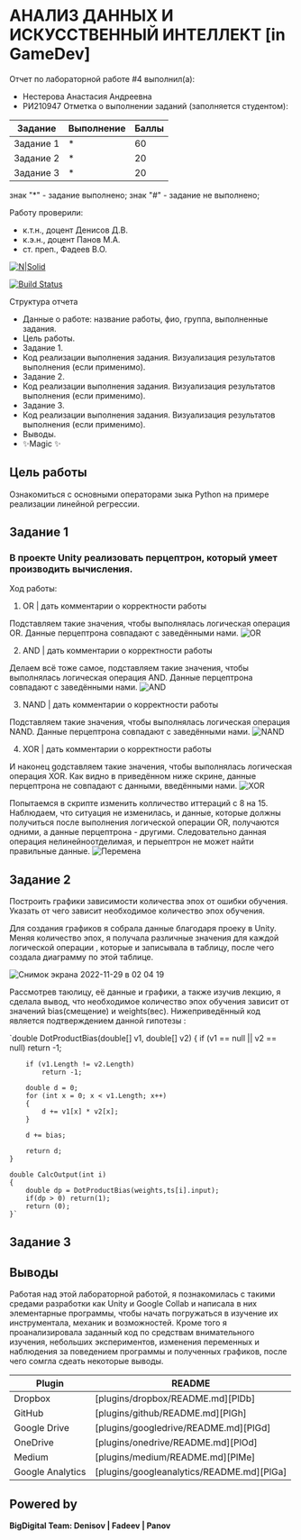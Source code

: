 # АНАЛИЗ ДАННЫХ И ИСКУССТВЕННЫЙ ИНТЕЛЛЕКТ [in GameDev]
Отчет по лабораторной работе #4 выполнил(а):
- Нестерова Анастасия Андреевна
- РИ210947
Отметка о выполнении заданий (заполняется студентом):

| Задание | Выполнение | Баллы |
| ------ | ------ | ------ |
| Задание 1 | * | 60 |
| Задание 2 | * | 20 |
| Задание 3 | * | 20 |

знак "*" - задание выполнено; знак "#" - задание не выполнено;

Работу проверили:
- к.т.н., доцент Денисов Д.В.
- к.э.н., доцент Панов М.А.
- ст. преп., Фадеев В.О.

[![N|Solid](https://cldup.com/dTxpPi9lDf.thumb.png)](https://nodesource.com/products/nsolid)

[![Build Status](https://travis-ci.org/joemccann/dillinger.svg?branch=master)](https://travis-ci.org/joemccann/dillinger)

Структура отчета

- Данные о работе: название работы, фио, группа, выполненные задания.
- Цель работы.
- Задание 1.
- Код реализации выполнения задания. Визуализация результатов выполнения (если применимо).
- Задание 2.
- Код реализации выполнения задания. Визуализация результатов выполнения (если применимо).
- Задание 3.
- Код реализации выполнения задания. Визуализация результатов выполнения (если применимо).
- Выводы.
- ✨Magic ✨

## Цель работы
Ознакомиться с основными операторами зыка Python на примере реализации линейной регрессии.

## Задание 1
### В проекте Unity реализовать перцептрон, который умеет производить вычисления.
Ход работы:
1) OR | дать комментарии о корректности работы

Подставляем такие значения, чтобы выполнялась логическая операция OR. Данные перцептрона совпадают с заведёнными нами.
![OR](https://user-images.githubusercontent.com/43472988/204355685-f59d4976-4d92-4fbf-9a7a-6e7bbe8ad2af.jpg)

2) AND | дать комментарии о корректности работы

Делаем всё тоже самое, подставляем такие значения, чтобы выполнялась логическая операция AND. Данные перцептрона совпадают с заведёнными нами.
![AND](https://user-images.githubusercontent.com/43472988/204355880-6ebd0b15-707a-425e-993d-3130dd8e3055.jpg)

3) NAND | дать комментарии о корректности работы

Подставляем такие значения, чтобы выполнялась логическая операция NAND. Данные перцептрона совпадают с заведёнными нами.
![NAND](https://user-images.githubusercontent.com/43472988/204356509-fd71e3fb-3fa3-4c57-8689-e43bd4a628dc.jpg)

4) XOR | дать комментарии о корректности работы

И наконец gодставляем такие значения, чтобы выполнялась логическая операция XOR. Как видно в приведённом ниже скрине, данные перцептрона не совпадают с данными, введёнными нами.
![XOR](https://user-images.githubusercontent.com/43472988/204356647-59b081a8-7795-4920-a5e4-1c15a9071c7a.jpg)

Попытаемся в скрипте изменить колличество иттераций с 8 на 15. Наблюдаем, что ситуация не изменилась, и данные, которые должны получиться после выполнения логической операции OR, получаются одними, а данные перцептрона - другими. Следовательно данная операция нелинейноотделимая, и перыептрон не может найти правильные данные.
![Перемена](https://user-images.githubusercontent.com/43472988/204360105-0b6cada3-d7da-4c2a-b176-34daa056f108.jpg)

## Задание 2

Построить графики зависимости количества эпох от ошибки обучения. Указать от чего зависит необходимое количество эпох обучения.

Для создания графиков я собрала данные благодаря проеку в Unity. Меняя количество эпох, я получала различные значения для каждой логической операции , которые и записывала в таблицу, после чего создала диаграмму по этой таблице.

![Снимок экрана 2022-11-29 в 02 04 19](https://user-images.githubusercontent.com/43472988/204380921-ee47f941-b923-4d37-9d7d-4b8df65c63f3.png)

Рассмотрев таюлицу, её данные и графики, а также изучив лекцию, я сделала вывод, что необходимое количество эпох обучения зависит от значений bias(смещение) и weights(вес). Нижеприведённый код является подтверждением данной гипотезы :

`double DotProductBias(double[] v1, double[] v2) 
	{
		if (v1 == null || v2 == null)
			return -1;
	 
		if (v1.Length != v2.Length)
			return -1;
	 
		double d = 0;
		for (int x = 0; x < v1.Length; x++)
		{
			d += v1[x] * v2[x];
		}

		d += bias;
	 
		return d;
	}

	double CalcOutput(int i)
	{
		double dp = DotProductBias(weights,ts[i].input);
		if(dp > 0) return(1);
		return (0);
	}`
  
## Задание 3



## Выводы
Работая над этой лабораторной работой, я познакомилась с такими средами разработки как Unity и Google Collab и написала в них элементарные программы, чтобы начать погружаться в изучение их инструментала, механик и возможностей. Кроме того я проанализировала заданный код по средствам внимательного изучения, небольших экспериментов, изменения переменных и наблюдения за поведением программы и полученных графиков, после чего сомгла сдеать некоторые выводы. 

| Plugin | README |
| ------ | ------ |
| Dropbox | [plugins/dropbox/README.md][PlDb] |
| GitHub | [plugins/github/README.md][PlGh] |
| Google Drive | [plugins/googledrive/README.md][PlGd] |
| OneDrive | [plugins/onedrive/README.md][PlOd] |
| Medium | [plugins/medium/README.md][PlMe] |
| Google Analytics | [plugins/googleanalytics/README.md][PlGa] |

## Powered by

**BigDigital Team: Denisov | Fadeev | Panov**
